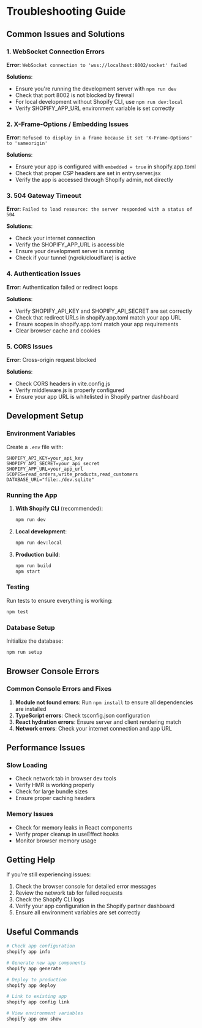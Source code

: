 # Troubleshooting Guide

## Common Issues and Solutions

### 1. WebSocket Connection Errors

**Error**: `WebSocket connection to 'wss://localhost:8002/socket' failed`

**Solutions**:
- Ensure you're running the development server with `npm run dev`
- Check that port 8002 is not blocked by firewall
- For local development without Shopify CLI, use `npm run dev:local`
- Verify SHOPIFY_APP_URL environment variable is set correctly

### 2. X-Frame-Options / Embedding Issues

**Error**: `Refused to display in a frame because it set 'X-Frame-Options' to 'sameorigin'`

**Solutions**:
- Ensure your app is configured with `embedded = true` in shopify.app.toml
- Check that proper CSP headers are set in entry.server.jsx
- Verify the app is accessed through Shopify admin, not directly

### 3. 504 Gateway Timeout

**Error**: `Failed to load resource: the server responded with a status of 504`

**Solutions**:
- Check your internet connection
- Verify the SHOPIFY_APP_URL is accessible
- Ensure your development server is running
- Check if your tunnel (ngrok/cloudflare) is active

### 4. Authentication Issues

**Error**: Authentication failed or redirect loops

**Solutions**:
- Verify SHOPIFY_API_KEY and SHOPIFY_API_SECRET are set correctly
- Check that redirect URLs in shopify.app.toml match your app URL
- Ensure scopes in shopify.app.toml match your app requirements
- Clear browser cache and cookies

### 5. CORS Issues

**Error**: Cross-origin request blocked

**Solutions**:
- Check CORS headers in vite.config.js
- Verify middleware.js is properly configured
- Ensure your app URL is whitelisted in Shopify partner dashboard

## Development Setup

### Environment Variables

Create a `.env` file with:
```
SHOPIFY_API_KEY=your_api_key
SHOPIFY_API_SECRET=your_api_secret
SHOPIFY_APP_URL=your_app_url
SCOPES=read_orders,write_products,read_customers
DATABASE_URL="file:./dev.sqlite"
```

### Running the App

1. **With Shopify CLI** (recommended):
   ```bash
   npm run dev
   ```

2. **Local development**:
   ```bash
   npm run dev:local
   ```

3. **Production build**:
   ```bash
   npm run build
   npm start
   ```

### Testing

Run tests to ensure everything is working:
```bash
npm test
```

### Database Setup

Initialize the database:
```bash
npm run setup
```

## Browser Console Errors

### Common Console Errors and Fixes

1. **Module not found errors**: Run `npm install` to ensure all dependencies are installed
2. **TypeScript errors**: Check tsconfig.json configuration
3. **React hydration errors**: Ensure server and client rendering match
4. **Network errors**: Check your internet connection and app URL

## Performance Issues

### Slow Loading

- Check network tab in browser dev tools
- Verify HMR is working properly
- Check for large bundle sizes
- Ensure proper caching headers

### Memory Issues

- Check for memory leaks in React components
- Verify proper cleanup in useEffect hooks
- Monitor browser memory usage

## Getting Help

If you're still experiencing issues:

1. Check the browser console for detailed error messages
2. Review the network tab for failed requests
3. Check the Shopify CLI logs
4. Verify your app configuration in the Shopify partner dashboard
5. Ensure all environment variables are set correctly

## Useful Commands

```bash
# Check app configuration
shopify app info

# Generate new app components
shopify app generate

# Deploy to production
shopify app deploy

# Link to existing app
shopify app config link

# View environment variables
shopify app env show
```

